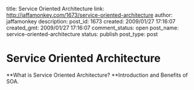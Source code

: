 title: Service Oriented Architecture
link: http://jaffamonkey.com/1673/service-oriented-architecture
author: jaffamonkey
description: 
post_id: 1673
created: 2009/01/27 17:16:07
created_gmt: 2009/01/27 17:16:07
comment_status: open
post_name: service-oriented-architecture
status: publish
post_type: post

# Service Oriented Architecture

**What is Service Oriented Architecture? **Introduction and Benefits of SOA.
